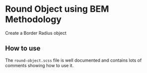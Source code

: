 # Round Object using BEM Methodology

Create a Border Radius object

## How to use

The `round-object.scss` file is well documented and contains lots of comments showing how to use it.
